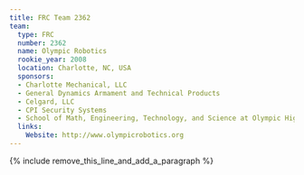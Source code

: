 ```yaml
---
title: FRC Team 2362
team:
  type: FRC
  number: 2362
  name: Olympic Robotics
  rookie_year: 2008
  location: Charlotte, NC, USA
  sponsors:
  - Charlotte Mechanical, LLC
  - General Dynamics Armament and Technical Products
  - Celgard, LLC
  - CPI Security Systems
  - School of Math, Engineering, Technology, and Science at Olympic High School
  links:
    Website: http://www.olympicrobotics.org
---
```


{% include remove_this_line_and_add_a_paragraph %}